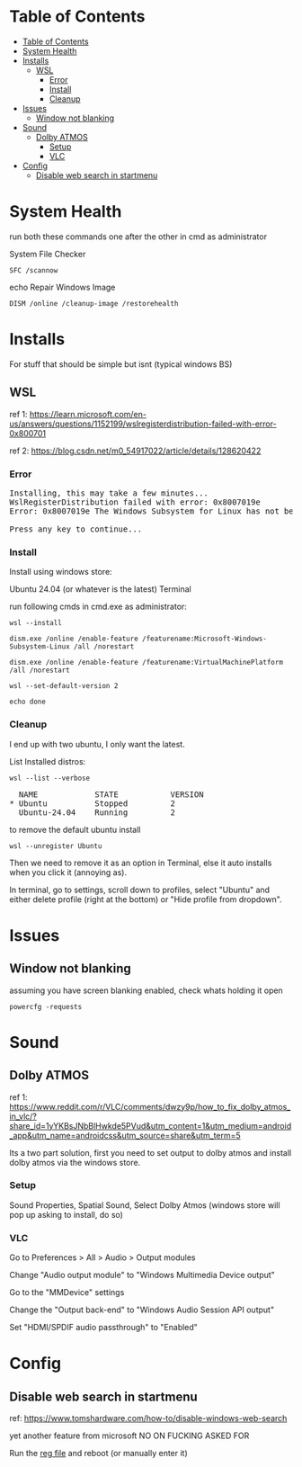 
Table of Contents
=================

* [Table of Contents](#table-of-contents)
* [System Health](#system-health)
* [Installs](#installs)
   * [WSL](#wsl)
      * [Error](#error)
      * [Install](#install)
      * [Cleanup](#cleanup)
* [Issues](#issues)
   * [Window not blanking](#window-not-blanking)
* [Sound](#sound)
   * [Dolby ATMOS](#dolby-atmos)
      * [Setup](#setup)
      * [VLC](#vlc)
* [Config](#config)
   * [Disable web search in startmenu](#disable-web-search-in-startmenu)

# System Health

run both these commands one after the other in cmd as administrator

System File Checker
```
SFC /scannow
```

echo Repair Windows Image
```
DISM /online /cleanup-image /restorehealth
```

# Installs

For stuff that should be simple but isnt (typical windows BS)

## WSL

ref 1: https://learn.microsoft.com/en-us/answers/questions/1152199/wslregisterdistribution-failed-with-error-0x800701

ref 2: https://blog.csdn.net/m0_54917022/article/details/128620422

### Error

<pre>
Installing, this may take a few minutes...
WslRegisterDistribution failed with error: 0x8007019e
Error: 0x8007019e The Windows Subsystem for Linux has not been enabled.

Press any key to continue...
</pre>

### Install

Install using windows store:

Ubuntu 24.04 (or whatever is the latest)
Terminal

run following cmds in cmd.exe as administrator:

```
wsl --install

dism.exe /online /enable-feature /featurename:Microsoft-Windows-Subsystem-Linux /all /norestart

dism.exe /online /enable-feature /featurename:VirtualMachinePlatform /all /norestart

wsl --set-default-version 2

echo done
```

### Cleanup

I end up with two ubuntu, I only want the latest.

List Installed distros:


```
wsl --list --verbose
```

<pre>
  NAME            STATE           VERSION
* Ubuntu          Stopped         2
  Ubuntu-24.04    Running         2
</pre>

to remove the default ubuntu install

```
wsl --unregister Ubuntu
```

Then we need to remove it as an option in Terminal, else it auto installs when you click it (annoying as).

In terminal, go to settings, scroll down to profiles, select "Ubuntu" and either delete profile (right at the bottom) or "Hide profile from dropdown".

# Issues

## Window not blanking

assuming you have screen blanking enabled, check whats holding it open

```
powercfg -requests
```

# Sound

## Dolby ATMOS

ref 1: https://www.reddit.com/r/VLC/comments/dwzy9p/how_to_fix_dolby_atmos_in_vlc/?share_id=1yYKBsJNbBlHwkde5PVud&utm_content=1&utm_medium=android_app&utm_name=androidcss&utm_source=share&utm_term=5


Its a two part solution, first you need to set output to dolby atmos and install dolby atmos via the windows store.

### Setup

Sound Properties, Spatial Sound, Select Dolby Atmos (windows store will pop up asking to install, do so)


### VLC

Go to Preferences > All > Audio > Output modules

Change "Audio output module" to "Windows Multimedia Device output"

Go to the "MMDevice" settings

Change the "Output back-end" to "Windows Audio Session API output"

Set "HDMI/SPDIF audio passthrough" to "Enabled"

# Config

## Disable web search in startmenu

ref: https://www.tomshardware.com/how-to/disable-windows-web-search

yet another feature from microsoft NO ON FUCKING ASKED FOR

Run the [reg file](regfixes/DisableSearchBoxSuggestions.reg) and reboot (or manually enter it)
